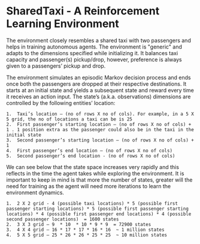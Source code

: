 # SharedTaxi - A Reinforcement Learning Environment
The environment closely resembles a shared taxi with two passengers and helps in training autonomous agents. The environment is "generic" and adapts to the dimensions specified while initializing it. It balances taxi capacity and passenger(s) pickup/drop, however, preference is always given to a passengers’ pickup and drop.  

The environment simulates an episodic Markov decision process and ends once both the passengers are dropped at their respective destinations. It starts at an initial state and yields a subsequent state and reward every time it receives an action input. The state’s (a.k.a. observations) dimensions are controlled by the following entities’ location:

	1.	Taxi’s location – (no of rows X no of cols). For example, in a 5 X 5 grid, the no of locations a taxi can be is 25  
	2.	First passenger’s starting location – (no of rows X no of cols) + 1 . 1 position extra as the passenger could also be in the taxi in the initial state 
	3.	Second passenger’s starting location – (no of rows X no of cols) + 1
	4.	First passenger’s end location – (no of rows X no of cols)
	5.	Second passenger’s end location - (no of rows X no of cols)

We can see below that the state space increases very rapidly and this reflects in the time the agent takes while exploring the environment. It is important to keep in mind is that more the number of  states, greater will the need for training as the agent will need more iterations to learn the environment dynamics.

	1.	2 X 2 grid - 4 (possible taxi locations) * 5 (possible first passenger starting locations) * 5 (possible first passenger starting locations) * 4 (possible first passenger end locations) * 4 (possible second passenger locations)  = 1600 states
	2.	3 X 3 grid – 9  * 10  * 10 * 9 * 9  = 72900 states
	3.	4 X 4 grid – 16 * 17 * 17 * 16 * 16  ~ 1 million states
	4.	5 X 5 grid – 25 * 26 * 26 * 25 * 25  ~ 10 million states
